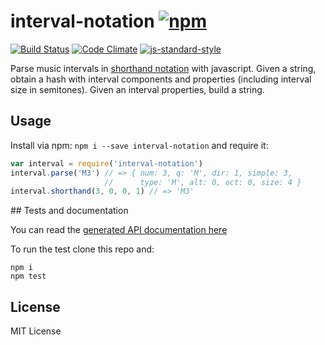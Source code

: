 # interval-notation [![npm](https://img.shields.io/npm/v/interval-notation.svg)](https://www.npmjs.com/package/interval-notation)

[![Build Status](https://travis-ci.org/danigb/interval-notation.svg?branch=master)](https://travis-ci.org/danigb/interval-notation) [![Code Climate](https://codeclimate.com/github/danigb/interval-notation/badges/gpa.svg)](https://codeclimate.com/github/danigb/interval-notation)
[![js-standard-style](https://img.shields.io/badge/code%20style-standard-brightgreen.svg?style=flat)](https://github.com/feross/standard)

Parse music intervals in [shorthand notation](https://en.wikipedia.org/wiki/Interval_(music)#Shorthand_notation) with javascript. Given a string, obtain a hash
with interval components and properties (including interval size in semitones). Given an interval properties, build a string.

## Usage

Install via npm: `npm i --save interval-notation` and require it:

```js
var interval = require('interval-notation')
interval.parse('M3') // => { num: 3, q: 'M', dir: 1, simple: 3,
                     //      type: 'M', alt: 0, oct: 0, size: 4 }
interval.shorthand(3, 0, 0, 1) // => 'M3'
```

## Tests and documentation

You can read the [generated API documentation here](https://github.com/danigb/interval-notation/blob/master/API.md)

To run the test clone this repo and:

```
npm i
npm test
```

## License

MIT License

